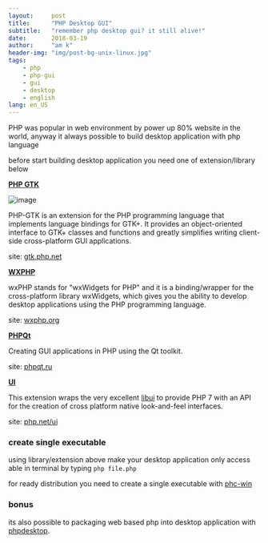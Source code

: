 ```yaml
---
layout:     post
title:      "PHP Desktop GUI"
subtitle:   "remember php desktop gui? it still alive!"
date:       2018-03-19
author:     "am k"
header-img: "img/post-bg-unix-linux.jpg"
tags:
    - php
    - php-gui
    - gui
    - desktop
    - english
lang: en_US
---
```


PHP was popular in web environment by power up 80% website in the world, anyway it always possible to build desktop application with php language

before start building desktop application you need one of extension/library below

 **[PHP GTK](https://github.com/php/php-gtk-src)** 

![image](http://gtk.php.net/images/gtkaboutdialog.png)


PHP-GTK is an extension for the PHP programming language that implements language bindings for GTK+. It provides an object-oriented interface to GTK+ classes and functions and greatly simplifies writing client-side cross-platform GUI applications.

site: [gtk.php.net](http://gtk.php.net)

 **[WXPHP](https://github.com/wxphp/wxphp)** 

wxPHP stands for "wxWidgets for PHP" and it is a binding/wrapper for the cross-platform library wxWidgets, which gives you the ability to develop desktop applications using the PHP programming language.

site: [wxphp.org](https://wxphp.org)

  **[PHPQt](https://github.com/wxmaper/PQEngine)** 

Creating GUI applications in PHP using the Qt toolkit.

site: [phpqt.ru](http://phpqt.ru)

 **[UI](https://github.com/krakjoe/ui)** 

This extension wraps the very excellent [libui](https://github.com/andlabs/libui) to provide PHP 7 with an API for the creation of cross platform native look-and-feel interfaces.

site: [php.net/ui](http://php.net/ui)


### create single executable

using library/extension above make your desktop application only access able in terminal by typing  `php file.php` 

for ready distribution you need to create a single executable with [phc-win](https://github.com/jaredallard/phc-win)

### bonus

its also possible to packaging web based php into desktop application with [phpdesktop](https://github.com/cztomczak/phpdesktop).